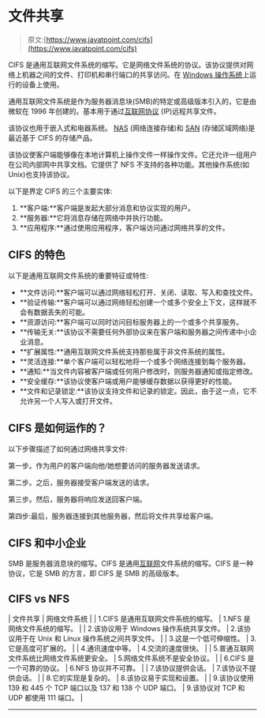 # 文件共享

> 原文:[https://www.javatpoint.com/cifs](https://www.javatpoint.com/cifs)

CIFS 是通用互联网文件系统的缩写。它是网络文件系统的协议。该协议提供对网络上机器之间的文件、打印机和串行端口的共享访问。在 [Windows 操作系统](https://www.javatpoint.com/windows)上运行的设备上使用。

通用互联网文件系统是作为服务器消息块(SMB)的特定或高级版本引入的，它是由微软在 1996 年创建的。基本用于通过[互联网协议](https://www.javatpoint.com/ip) (IP)远程共享文件。

该协议也用于嵌入式和电器系统。 [NAS](nas) (网络连接存储)和 [SAN](san) (存储区域网络)是最近基于 CIFS 的存储产品。

该协议使客户端能够像在本地计算机上操作文件一样操作文件。它还允许一组用户在公司内部网中共享文档。它提供了 NFS 不支持的各种功能。其他操作系统(如 Unix)也支持该协议。

以下是界定 CIFS 的三个主要实体:

1.  **客户端:**客户端是发起大部分消息和协议实现的用户。
2.  **服务器:**它将消息存储在网络中并执行功能。
3.  **应用程序:**通过使用应用程序，客户端访问通过网络共享的文件。

## CIFS 的特色

以下是通用互联网文件系统的重要特征或特性:

*   **文件访问:**客户端可以通过网络轻松打开、关闭、读取、写入和查找文件。
*   **验证传输:**客户端可以通过网络轻松创建一个或多个安全上下文，这样就不会有数据丢失的可能。
*   **资源访问:**客户端可以同时访问目标服务器上的一个或多个共享服务。
*   **传输无关:**该协议不需要任何外部协议来在客户端和服务器之间传递中小企业消息。
*   **扩展属性:**通用互联网文件系统支持那些属于非文件系统的属性。
*   **灵活连接:**单个客户端可以轻松地将一个或多个网络连接到每个服务器。
*   **通知:**当文件内容被客户端或任何用户修改时，则服务器通知或指定修改。
*   **安全缓存:**该协议使客户端或用户能够缓存数据以获得更好的性能。
*   **文件和记录锁定:**该协议支持文件和记录的锁定。因此，由于这一点，它不允许另一个人写入或打开文件。

## CIFS 是如何运作的？

以下步骤描述了如何通过网络共享文件:

第一步。作为用户的客户端向他/她想要访问的服务器发送请求。

第二步。之后，服务器接受客户端发送的请求。

第三步。然后，服务器将响应发送回客户端。

第四步:最后，服务器连接到其他服务器，然后将文件共享给客户端。

## CIFS 和中小企业

SMB 是服务器消息块的缩写。CIFS 是通用[互联网](https://www.javatpoint.com/internet)文件系统的缩写。CIFS 是一种协议，它是 SMB 的方言，即 CIFS 是 SMB 的高级版本。

## CIFS vs NFS

| 文件共享 | 网络文件系统 |
| 1.CIFS 是通用互联网文件系统的缩写。 | 1.NFS 是网络文件系统的缩写。 |
| 2.该协议用于 Windows 操作系统共享文件。 | 2.该协议用于在 Unix 和 Linux 操作系统之间共享文件。 |
| 3.这是一个低可伸缩性。 | 3.它是高度可扩展的。 |
| 4.通讯速度中等。 | 4.交流的速度很快。 |
| 5.普通互联网文件系统比网络文件系统更安全。 | 5.网络文件系统不是安全协议。 |
| 6.CIFS 是一个可靠的协议。 | 6.NFS 协议并不可靠。 |
| 7.该协议提供会话。 | 7.该协议不提供会话。 |
| 8.它的实现是复杂的。 | 8.该协议易于实现和设置。 |
| 9.该协议使用 139 和 445 个 TCP 端口以及 137 和 138 个 UDP 端口。 | 9.该协议对 TCP 和 UDP 都使用 111 端口。 |

* * *